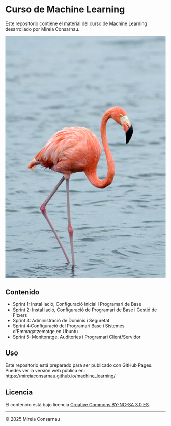 # Curso de Machine Learning

Este repositorio contiene el material del curso de Machine Learning desarrollado por Mireia Consarnau.

![Imatge manual](sp1/imatge/Phoenicopterus_ruber_Bonaire_1.jpg)
## Contenido

- Sprint 1: Instal·lació, Configuració Inicial i Programari de Base
- Sprint 2: Instal·lació, Configuració de Programari de Base i Gestió de Fitxers
- Sprint 3: Administració de Dominis i Seguretat
- Sprint 4:Configuració del Programari Base i Sistemes d'Emmagatzematge en Ubuntu
- Sprint 5: Monitoratge, Auditories i Programari Client/Servidor

## Uso

Este repositorio está preparado para ser publicado con GitHub Pages.  
Puedes ver la versión web pública en:  
https://mireiaconsarnau.github.io/machine_learning/

## Licencia

El contenido está bajo licencia [Creative Commons BY-NC-SA 3.0 ES](LICENSE.md).


---

© 2025 Mireia Consarnau

